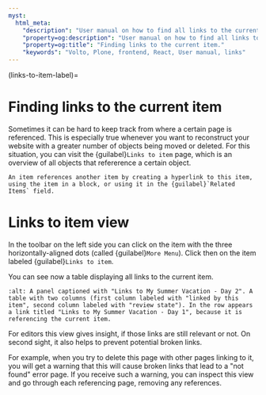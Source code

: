 ```yaml
---
myst:
  html_meta:
    "description": "User manual on how to find all links to the current item."
    "property=og:description": "User manual on how to find all links to the current item."
    "property=og:title": "Finding links to the current item."
    "keywords": "Volto, Plone, frontend, React, User manual, links"
---
```


(links-to-item-label)=

# Finding links to the current item

Sometimes it can be hard to keep track from where a certain page is referenced.
This is especially true whenever you want to reconstruct your website with a greater number of objects being moved or deleted.
For this situation, you can visit the {guilabel}`Links to item` page, which is an overview of all objects that refererence a certain object.

```{note}
An item references another item by creating a hyperlink to this item, using the item in a block, or using it in the {guilabel}`Related Items` field.
```

# Links to item view

In the toolbar on the left side you can click on the item with the three horizontally-aligned dots (called {guilabel}`More Menu`).
Click then on the item labeled {guilabel}`Links to item`.

You can see now a table displaying all links to the current item.

```{image} ../_static/user-manual/manage/link-to-items.png
:alt: A panel captioned with "Links to My Summer Vacation - Day 2". A table with two columns (first column labeled with "linked by this item", second column labeled with "review state"). In the row appears a link titled "Links to My Summer Vacation - Day 1", because it is referencing the current item.
```

For editors this view gives insight, if those links are still relevant or not.
On second sight, it also helps to prevent potential broken links.

For example, when you try to delete this page with other pages linking to it, you will get a warning that this will cause broken links that lead to a "not found" error page.
If you receive such a warning, you can inspect this view and go through each referencing page, removing any references.